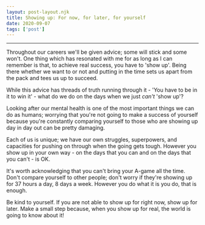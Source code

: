 ```yaml
---
layout: post-layout.njk 
title: Showing up: For now, for later, for yourself
date: 2020-09-07
tags: ['post']
---
```

******
<!-- Excerpt Start -->
Throughout our careers we'll be given advice; some will stick and some won't. One thing which has resonated with me for as long as I can remember is that, to achieve real success, you have to 'show up'. Being there whether we want to or not and putting in the time sets us apart from the pack and tees us up to succeed.<!-- Excerpt End -->

While this advice has threads of truth running through it - 'You have to be in it to win it' - what do we do on the days when we just *can't* 'show up'?

Looking after our mental health is one of the most important things we can do as humans; worrying that you're not going to make a success of yourself because you're constantly comparing yourself to those who are showing up day in day out can be pretty damaging.

Each of us is unique; we have our own struggles, superpowers, and capacities for pushing on through when the going gets tough. However you show up in your own way - on the days that you can and on the days that you can't - is OK.

It's worth acknowledging that you can't bring your A-game all the time. Don't compare yourself to other people; don't worry if they're showing up for 37 hours a day, 8 days a week. However you do what it is you do, that is enough.

Be kind to yourself. If you are not able to show up for right now, show up for later. Make a small step because, when you show up for real, the world is going to know about it!